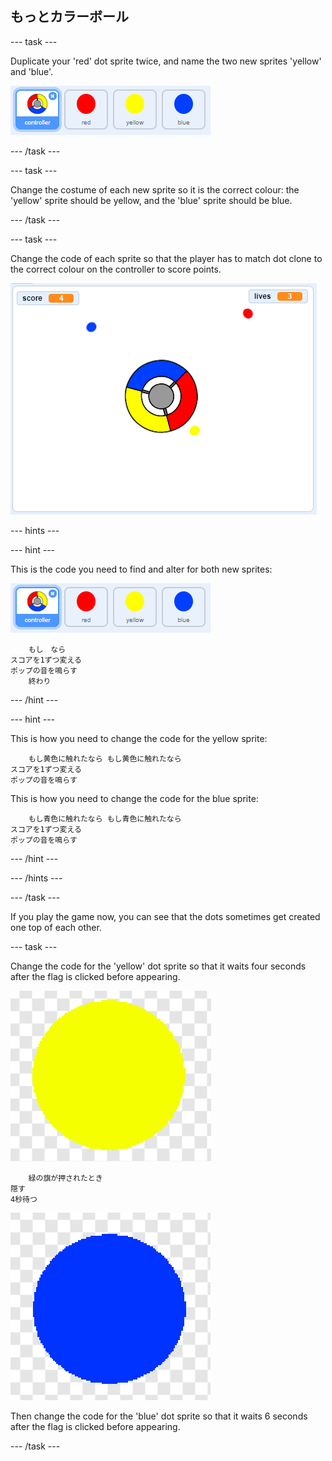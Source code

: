 ## もっとカラーボール

\--- task \---

Duplicate your 'red' dot sprite twice, and name the two new sprites 'yellow' and 'blue'.

![screenshot](images/dots-more-dots.png)

\--- /task \---

\--- task \---

Change the costume of each new sprite so it is the correct colour: the 'yellow' sprite should be yellow, and the 'blue' sprite should be blue.

\--- /task \---

\--- task \---

Change the code of each sprite so that the player has to match dot clone to the correct colour on the controller to score points.

![screenshot](images/dots-all-test.png)

\--- hints \---

\--- hint \---

This is the code you need to find and alter for both new sprites:

![screenshot](images/dots-more-dots.png)

```blocks3
    もし　なら
スコアを1ずつ変える
ポップの音を鳴らす
    終わり
```

\--- /hint \---

\--- hint \---

This is how you need to change the code for the yellow sprite:

```blocks3
    もし黄色に触れたなら もし黄色に触れたなら
スコアを1ずつ変える
ポップの音を鳴らす
```

This is how you need to change the code for the blue sprite:

```blocks3
    もし青色に触れたなら もし青色に触れたなら
スコアを1ずつ変える
ポップの音を鳴らす
```

\--- /hint \---

\--- /hints \---

\--- /task \---

If you play the game now, you can see that the dots sometimes get created one top of each other.

\--- task \---

Change the code for the 'yellow' dot sprite so that it waits four seconds after the flag is clicked before appearing.

![Yellow dot](images/yellow-sprite.png)

```blocks3
    緑の旗が押されたとき
隠す
4秒待つ
```

![Blue dot](images/blue-sprite.png)

Then change the code for the 'blue' dot sprite so that it waits 6 seconds after the flag is clicked before appearing.

\--- /task \---